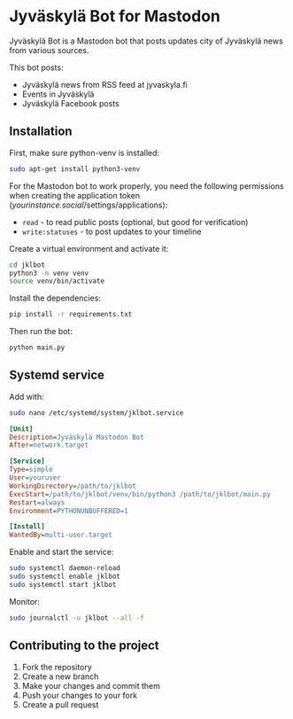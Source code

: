 # Jyväskylä Bot for Mastodon

Jyväskylä Bot is a Mastodon bot that posts updates city of Jyväskylä news from various sources.

This bot posts:

- Jyväskylä news from RSS feed at jyvaskyla.fi
- Events in Jyväskylä
- Jyväskylä Facebook posts

## Installation

First, make sure python-venv is installed:

```bash
sudo apt-get install python3-venv
```

For the Mastodon bot to work properly, you need the following permissions when creating the application token (_yourinstance.social_/settings/applications):

- `read` - to read public posts (optional, but good for verification)
- `write:statuses` - to post updates to your timeline

Create a virtual environment and activate it:

```bash
cd jklbot
python3 -m venv venv
source venv/bin/activate
```

Install the dependencies:

```bash
pip install -r requirements.txt
```

Then run the bot:

```bash
python main.py
```

## Systemd service

Add with:

```bash
sudo nano /etc/systemd/system/jklbot.service
```

```ini
[Unit]
Description=Jyväskylä Mastodon Bot
After=network.target

[Service]
Type=simple
User=youruser
WorkingDirectory=/path/to/jklbot
ExecStart=/path/to/jklbot/venv/bin/python3 /path/to/jklbot/main.py
Restart=always
Environment=PYTHONUNBUFFERED=1

[Install]
WantedBy=multi-user.target
```

Enable and start the service:

```bash
sudo systemctl daemon-reload
sudo systemctl enable jklbot
sudo systemctl start jklbot
```

Monitor:

```bash
sudo journalctl -u jklbot --all -f
```

## Contributing to the project

1. Fork the repository
2. Create a new branch
3. Make your changes and commit them
4. Push your changes to your fork
5. Create a pull request
